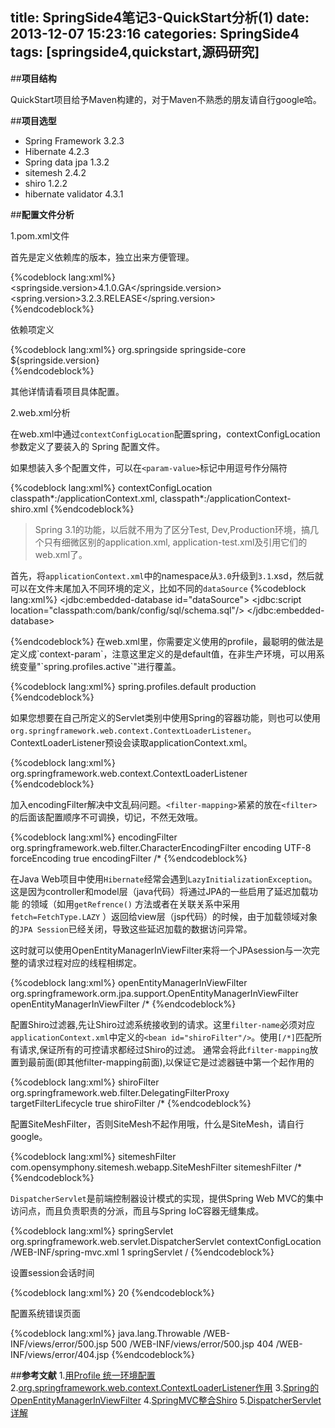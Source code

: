 title: SpringSide4笔记3-QuickStart分析(1)
date: 2013-12-07 15:23:16
categories: SpringSide4
tags: [springside4,quickstart,源码研究]
---
##**项目结构**

  QuickStart项目给予Maven构建的，对于Maven不熟悉的朋友请自行google哈。

##**项目选型**

- Spring Framework 3.2.3
- Hibernate 4.2.3
- Spring data jpa 1.3.2
- sitemesh 2.4.2
- shiro 1.2.2
- hibernate validator 4.3.1

<!-- more -->

##**配置文件分析**

1.pom.xml文件

首先是定义依赖库的版本，独立出来方便管理。

{%codeblock lang:xml%}
<properties>
	<springside.version>4.1.0.GA</springside.version>
	<spring.version>3.2.3.RELEASE</spring.version>
</properties>		
{%endcodeblock%}

依赖项定义

{%codeblock lang:xml%}
<dependencies>
	<!-- SPRINGSIDE -->
	<dependency>
		<groupId>org.springside</groupId>
		<artifactId>springside-core</artifactId>
		<version>${springside.version}</version>
	</dependency>
<dependencies>	
{%endcodeblock%}

其他详情请看项目具体配置。

2.web.xml分析

在web.xml中通过`contextConfigLocation`配置spring，contextConfigLocation参数定义了要装入的 Spring 配置文件。

如果想装入多个配置文件，可以在`<param-value>`标记中用逗号作分隔符

{%codeblock lang:xml%}
<context-param>
	<param-name>contextConfigLocation</param-name>
	<param-value>
		classpath*:/applicationContext.xml,
		classpath*:/applicationContext-shiro.xml
	</param-value>
</context-param>
{%endcodeblock%}

> Spring 3.1的功能，以后就不用为了区分Test, Dev,Production环境，搞几个只有细微区别的application.xml, application-test.xml及引用它们的web.xml了。

首先，将`applicationContext.xml`中的namespace从`3.0`升级到`3.1`.xsd，然后就可以在文件末尾加入不同环境的定义，比如不同的`dataSource`
{%codeblock lang:xml%}
<beans profile="test">
	<jdbc:embedded-database id="dataSource">
		<jdbc:script location="classpath:com/bank/config/sql/schema.sql"/>
	</jdbc:embedded-database>
</beans>
 
<beans profile="production">
	<jee:jndi-lookup id="dataSource" jndi-name="java:comp/env/jdbc/datasource"/>
</beans>
{%endcodeblock%}
在web.xml里，你需要定义使用的profile，最聪明的做法是定义成`context-param`，注意这里定义的是default值，在非生产环境，可以用系统变量"`spring.profiles.active`"进行覆盖。

{%codeblock lang:xml%}
<context-param>
	<param-name>spring.profiles.default</param-name>
	<param-value>production</param-value>
</context-param>
{%endcodeblock%}

如果您想要在自己所定义的Servlet类别中使用Spring的容器功能，则也可以使用 `org.springframework.web.context.ContextLoaderListener`。ContextLoaderListener预设会读取applicationContext.xml。

{%codeblock lang:xml%}
<listener>
	<listener-class>org.springframework.web.context.ContextLoaderListener</listener-class>
</listener>
{%endcodeblock%}

加入encodingFilter解决中文乱码问题。`<filter-mapping>`紧紧的放在`<filter>`的后面该配置顺序不可调换，切记，不然无效哦。

{%codeblock lang:xml%}
<filter>
	<filter-name>encodingFilter</filter-name>
	<filter-class>org.springframework.web.filter.CharacterEncodingFilter</filter-class>
	<init-param>
		<param-name>encoding</param-name>
		<param-value>UTF-8</param-value>
	</init-param>
	<init-param>
		<param-name>forceEncoding</param-name>
		<param-value>true</param-value>
	</init-param>
</filter>
<filter-mapping>
	<filter-name>encodingFilter</filter-name>
	<url-pattern>/*</url-pattern>
</filter-mapping>
{%endcodeblock%}

在Java Web项目中使用`Hibernate`经常会遇到`LazyInitializationException`。这是因为controller和model层（java代码）将通过JPA的一些启用了延迟加载功能 的领域（如用`getRefrence()` 方法或者在关联关系中采用`fetch=FetchType.LAZY` ）返回给view层（jsp代码）的时候，由于加载领域对象的`JPA Session`已经关闭，导致这些延迟加载的数据访问异常。

这时就可以使用OpenEntityManagerInViewFilter来将一个JPAsession与一次完整的请求过程对应的线程相绑定。

{%codeblock lang:xml%}
<filter>
	<filter-name>openEntityManagerInViewFilter</filter-name>
	<filter-class>org.springframework.orm.jpa.support.OpenEntityManagerInViewFilter</filter-class>
</filter>
<filter-mapping>
	<filter-name>openEntityManagerInViewFilter</filter-name>
	<url-pattern>/*</url-pattern>
</filter-mapping>
{%endcodeblock%}

配置Shiro过滤器,先让Shiro过滤系统接收到的请求。这里`filter-name`必须对应`applicationContext.xml`中定义的`<bean id="shiroFilter"/>`。使用`[/*]`匹配所有请求,保证所有的可控请求都经过Shiro的过滤。
通常会将此`filter-mapping`放置到最前面(即其他filter-mapping前面),以保证它是过滤器链中第一个起作用的

{%codeblock lang:xml%}
<filter>
	<filter-name>shiroFilter</filter-name>
	<filter-class>org.springframework.web.filter.DelegatingFilterProxy</filter-class>
	<init-param>
	 <!-- 该值缺省为false,表示生命周期由SpringApplicationContext管理,
	      设置为true则表示由ServletContainer管理 -->  
		<param-name>targetFilterLifecycle</param-name>
		<param-value>true</param-value>
	</init-param>
</filter>
<filter-mapping>
	<filter-name>shiroFilter</filter-name>
	<url-pattern>/*</url-pattern>
</filter-mapping>
{%endcodeblock%}

配置SiteMeshFilter，否则SiteMesh不起作用哦，什么是SiteMesh，请自行google。

{%codeblock lang:xml%}
<filter>
	<filter-name>sitemeshFilter</filter-name>
	<filter-class>com.opensymphony.sitemesh.webapp.SiteMeshFilter</filter-class>
</filter>
<filter-mapping>
	<filter-name>sitemeshFilter</filter-name>
	<url-pattern>/*</url-pattern>
</filter-mapping>
{%endcodeblock%}

`DispatcherServlet`是前端控制器设计模式的实现，提供Spring Web MVC的集中访问点，而且负责职责的分派，而且与Spring IoC容器无缝集成。

{%codeblock lang:xml%}
<servlet>
	<servlet-name>springServlet</servlet-name>
	<servlet-class>org.springframework.web.servlet.DispatcherServlet</servlet-class>
	<!--加载spring-mvc.xml进行初始化-->
	<init-param>
		<param-name>contextConfigLocation</param-name>
		<param-value>/WEB-INF/spring-mvc.xml</param-value>
	</init-param>
	 <!--启动时初始化servlet-->
	<load-on-startup>1</load-on-startup>
</servlet>
<servlet-mapping>
	<servlet-name>springServlet</servlet-name>
	<!--拦截所有的请求-->
	<url-pattern>/</url-pattern>
</servlet-mapping>
{%endcodeblock%}

设置session会话时间

{%codeblock lang:xml%}
<session-config>
	<session-timeout>20</session-timeout>
</session-config>
{%endcodeblock%}

配置系统错误页面

{%codeblock lang:xml%}
<error-page>
	<exception-type>java.lang.Throwable</exception-type>
	<location>/WEB-INF/views/error/500.jsp</location>
</error-page>
<error-page>
	<error-code>500</error-code>
	<location>/WEB-INF/views/error/500.jsp</location>
</error-page>
<error-page>
	<error-code>404</error-code>
	<location>/WEB-INF/views/error/404.jsp</location>
</error-page>
{%endcodeblock%}


##**参考文献**
1.[用Profile 统一环境配置](https://github.com/springside/springside4/wiki/Spring)
2.[org.springframework.web.context.ContextLoaderListener作用](http://blog.csdn.net/taijianyu/article/details/3176263)
3.[Spring的OpenEntityManagerInViewFilter](http://whoosh.iteye.com/blog/1300721)
4.[SpringMVC整合Shiro](http://blog.csdn.net/jadyer/article/details/12208847)
5.[DispatcherServlet详解](http://jinnianshilongnian.iteye.com/blog/1602617)
